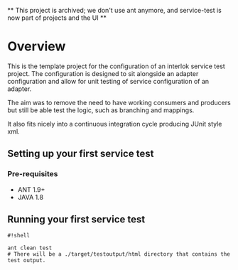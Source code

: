 
** This project is archived; we don't use ant anymore, and service-test is now part of projects and the UI **

# Overview #

This is the template project for the configuration of an interlok service test project. The configuration is designed to sit alongside an adapter configuration and allow for unit testing of service configuration of an adapter. 

The aim was to remove the need to have working consumers and producers but still be able test the logic, such as branching and mappings. 

It also fits nicely into a continuous integration cycle producing JUnit style xml.

## Setting up your first service test ##

### Pre-requisites ###

* ANT 1.9+
* JAVA 1.8

## Running your first service test ##


```
#!shell

ant clean test
# There will be a ./target/testoutput/html directory that contains the test output.
```
